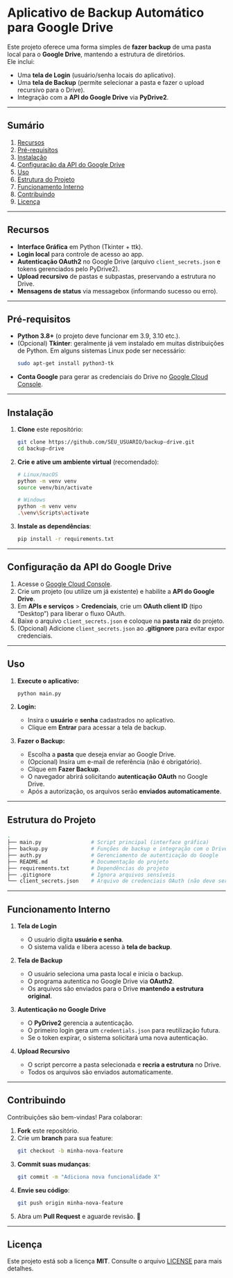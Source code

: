 # Aplicativo de Backup Automático para Google Drive

Este projeto oferece uma forma simples de **fazer backup** de uma pasta local para o **Google Drive**, mantendo a estrutura de diretórios.  
Ele inclui:

- Uma **tela de Login** (usuário/senha locais do aplicativo).  
- Uma **tela de Backup** (permite selecionar a pasta e fazer o upload recursivo para o Drive).  
- Integração com a **API do Google Drive** via **PyDrive2**.  

---

## Sumário

1. [Recursos](#recursos)  
2. [Pré-requisitos](#pré-requisitos)  
3. [Instalação](#instalação)  
4. [Configuração da API do Google Drive](#configuração-da-api-do-google-drive)  
5. [Uso](#uso)  
6. [Estrutura do Projeto](#estrutura-do-projeto)  
7. [Funcionamento Interno](#funcionamento-interno)  
8. [Contribuindo](#contribuindo)  
9. [Licença](#licença)

---

## Recursos

- **Interface Gráfica** em Python (Tkinter + ttk).  
- **Login local** para controle de acesso ao app.  
- **Autenticação OAuth2** no Google Drive (arquivo `client_secrets.json` e tokens gerenciados pelo PyDrive2).  
- **Upload recursivo** de pastas e subpastas, preservando a estrutura no Drive.  
- **Mensagens de status** via messagebox (informando sucesso ou erro).  

---

## Pré-requisitos

- **Python 3.8+** (o projeto deve funcionar em 3.9, 3.10 etc.).  
- (Opcional) **Tkinter**: geralmente já vem instalado em muitas distribuições de Python. Em alguns sistemas Linux pode ser necessário:
  ```bash
  sudo apt-get install python3-tk
  ```
- **Conta Google** para gerar as credenciais do Drive no [Google Cloud Console](https://console.cloud.google.com/).  

---

## Instalação

1. **Clone** este repositório:

   ```bash
   git clone https://github.com/SEU_USUARIO/backup-drive.git
   cd backup-drive
   ```

2. **Crie e ative um ambiente virtual** (recomendado):

   ```bash
   # Linux/macOS
   python -m venv venv
   source venv/bin/activate

   # Windows
   python -m venv venv
   .\venv\Scripts\activate
   ```

3. **Instale as dependências**:

   ```bash
   pip install -r requirements.txt
   ```

---

## Configuração da API do Google Drive

1. Acesse o [Google Cloud Console](https://console.cloud.google.com/).  
2. Crie um projeto (ou utilize um já existente) e habilite a **API do Google Drive**.  
3. Em **APIs e serviços** > **Credenciais**, crie um **OAuth client ID** (tipo “Desktop”) para liberar o fluxo OAuth.  
4. Baixe o arquivo `client_secrets.json` e coloque na **pasta raiz** do projeto.  
5. (Opcional) Adicione `client_secrets.json` ao **.gitignore** para evitar expor credenciais.  

---

## Uso

1. **Execute o aplicativo:**
   ```bash
   python main.py
   ```

2. **Login:**
   - Insira o **usuário** e **senha** cadastrados no aplicativo.
   - Clique em **Entrar** para acessar a tela de backup.

3. **Fazer o Backup:**
   - Escolha a **pasta** que deseja enviar ao Google Drive.
   - (Opcional) Insira um e-mail de referência (não é obrigatório).
   - Clique em **Fazer Backup**.
   - O navegador abrirá solicitando **autenticação OAuth** no Google Drive.
   - Após a autorização, os arquivos serão **enviados automaticamente**.

---

## Estrutura do Projeto

```bash
.
├── main.py                # Script principal (interface gráfica)
├── backup.py              # Funções de backup e integração com o Drive
├── auth.py                # Gerenciamento de autenticação do Google
├── README.md              # Documentação do projeto
├── requirements.txt       # Dependências do projeto
├── .gitignore             # Ignora arquivos sensíveis
└── client_secrets.json    # Arquivo de credenciais OAuth (não deve ser commitado)
```

---

## Funcionamento Interno

1. **Tela de Login**
   - O usuário digita **usuário e senha**.
   - O sistema valida e libera acesso à **tela de backup**.

2. **Tela de Backup**
   - O usuário seleciona uma pasta local e inicia o backup.
   - O programa autentica no Google Drive via **OAuth2**.
   - Os arquivos são enviados para o Drive **mantendo a estrutura original**.

3. **Autenticação no Google Drive**
   - O **PyDrive2** gerencia a autenticação.
   - O primeiro login gera um `credentials.json` para reutilização futura.
   - Se o token expirar, o sistema solicitará uma nova autenticação.

4. **Upload Recursivo**
   - O script percorre a pasta selecionada e **recria a estrutura** no Drive.
   - Todos os arquivos são enviados automaticamente.

---

## Contribuindo

Contribuições são bem-vindas! Para colaborar:

1. **Fork** este repositório.
2. Crie um **branch** para sua feature:
   ```bash
   git checkout -b minha-nova-feature
   ```
3. **Commit suas mudanças**:
   ```bash
   git commit -m "Adiciona nova funcionalidade X"
   ```
4. **Envie seu código**:
   ```bash
   git push origin minha-nova-feature
   ```
5. Abra um **Pull Request** e aguarde revisão. 🚀

---

## Licença

Este projeto está sob a licença **MIT**. Consulte o arquivo [LICENSE](LICENSE) para mais detalhes.

